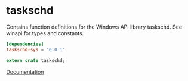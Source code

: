 # taskschd #
Contains function definitions for the Windows API library taskschd. See winapi for types and constants.

```toml
[dependencies]
taskschd-sys = "0.0.1"
```

```rust
extern crate taskschd;
```

[Documentation](https://retep998.github.io/doc/taskschd/)
